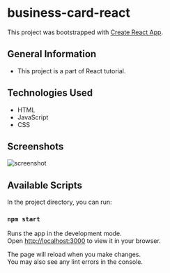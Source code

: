 # business-card-react

This project was bootstrapped with [Create React App](https://github.com/facebook/create-react-app).

## General Information
- This project is a part of React tutorial.

## Technologies Used
- HTML
- JavaScript
- CSS 

## Screenshots
![screenshot](./img/screenshot.png)

## Available Scripts

In the project directory, you can run:

### `npm start`

Runs the app in the development mode.\
Open [http://localhost:3000](http://localhost:3000) to view it in your browser.

The page will reload when you make changes.\
You may also see any lint errors in the console.
